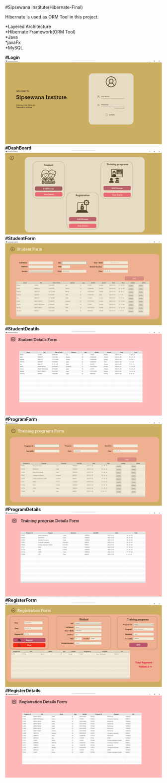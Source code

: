 #Sipsewana Institute(Hibernate-Final)<br>

Hibernate is used as ORM Tool in this project.

*Layered Architecture<br>
*Hibernate Framework(ORM Tool)<br>
*Java<br>
*javaFx<br>
*MySQL<br>


<b>#Login<br></b>
![login](src/lk/sipsewanainstitute/hibernate/assets/projects/login.png)<br>
<b>#DashBoard<br><b>
![dashBoard](src/lk/sipsewanainstitute/hibernate/assets/projects/dash.png)<br>
<b>#StudentForm<br><b>
![studentForm](src/lk/sipsewanainstitute/hibernate/assets/projects/studentform.png)<br>
<b>#StudentDeatils<br><b>
![StudentDeatils](src/lk/sipsewanainstitute/hibernate/assets/projects/student%20details.png)<br>
<b>#ProgramForm<br><b>
![park](src/lk/sipsewanainstitute/hibernate/assets/projects/trainingform.png)<br>
<b>#ProgramDetails<br><b>
![park](src/lk/sipsewanainstitute/hibernate/assets/projects/tarinigdeatils.png)<br>
<b>#RegisterForm<br><b>
![manage](src/lk/sipsewanainstitute/hibernate/assets/projects/registerform.png)<br>
<b>#RegisterDetails<br></b>
![order](src/lk/sipsewanainstitute/hibernate/assets/projects/registerdetails.png)






